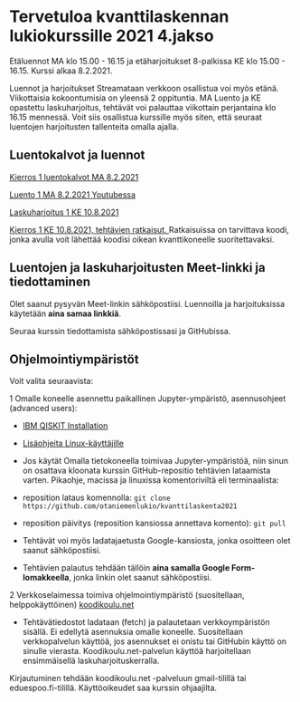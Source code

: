 # Tervetuloa kvanttilaskennan lukiokurssille 2021 4.jakso

Etäluennot MA klo 15.00 - 16.15 ja etäharjoitukset 8-palkissa KE klo 15.00 - 16.15.  Kurssi alkaa 8.2.2021. 

Luennot ja harjoitukset Streamataan verkkoon osallistua voi myös etänä. Viikottaisia kokoontumisia on yleensä 2 oppituntia. MA Luento ja KE opastettu laskuharjoitus, tehtävät voi palauttaa viikottain perjantaina klo 16.15 mennessä. Voit siis osallistua kurssille myös siten, että seuraat luentojen harjoitusten tallenteita omalla ajalla.

## Luentokalvot ja luennot
<a href="https://drive.google.com/file/d/1yO71adpr6yk-9yNlFUzom2pT5ClYaWtY/view?usp=sharing" target="_blank">Kierros 1 luentokalvot MA 8.2.2021</a>


<a href = "https://www.youtube.com/watch?v=jbko8SVbnW8&feature=youtu.be" target="_blank">Luento 1 MA 8.2.2021 Youtubessa</a>

<a href = "https://youtu.be/NiO7F3Ysyas" target="_blank">Laskuharjoitus 1 KE 10.8.2021</a>

<a href ="https://github.com/otaniemenlukio/kvanttilaskenta2021/blob/master/kierros1/ratkaisut-kierros1.ipynb" target ="_blank"> Kierros 1 KE 10.8.2021, tehtävien ratkaisut. </a>Ratkaisuissa on tarvittava koodi, jonka avulla voit lähettää koodisi oikean kvanttikoneelle suoritettavaksi.


## Luentojen ja laskuharjoitusten Meet-linkki ja tiedottaminen

Olet saanut pysyvän Meet-linkin sähköpostiisi. Luennoilla ja harjoituksissa käytetään __aina samaa linkkiä__.


Seuraa kurssin tiedottamista sähköpostissasi ja GitHubissa.

## Ohjelmointiympäristöt

Voit valita seuraavista:

1 Omalle koneelle asennettu paikallinen Jupyter-ympäristö, asennusohjeet (advanced users):
  * <a href="https://qiskit.org/documentation/install.html" target ="_blank">IBM QISKIT Installation</a>
    
  * <a href="https://drive.google.com/file/d/1wkgPYrJ15oS_SI0BuTMr02ASOzoA-vty/view?usp=sharing" target ="_blank">Lisäohjeita Linux-käyttäjille</a>

  * Jos käytät Omalla tietokoneella toimivaa Jupyter-ympäristöä, niin sinun on osattava kloonata kurssin GitHub-repositio tehtävien lataamista varten. Pikaohje, macissa ja linuxissa komentoriviltä eli terminaalista:

  * reposition lataus komennolla: `git clone https://github.com/otaniemenlukio/kvanttilaskenta2021`

  * reposition päivitys (reposition kansiossa annettava komento): `git pull`

  * Tehtävät voi myös ladatajaetusta Google-kansiosta, jonka osoitteen olet saanut sähköpostiisi.  

  * Tehtävien palautus tehdään tällöin __aina samalla Google Form-lomakkeella__, jonka linkin olet saanut sähköpostiisi.

2 Verkkoselaimessa toimiva ohjelmointiympäristö (suositellaan, helppokäyttöinen)
    <a href="https://koodikoulu.net" target ="_blank">koodikoulu.net</a>

  * Tehtävätiedostot ladataan (fetch) ja palautetaan verkkoympäristön sisällä. Ei edellytä asennuksia omalle koneelle. Suositellaan verkkopalvelun käyttöä, jos asennukset ei onistu tai GitHubin käyttö on sinulle vierasta. Koodikoulu.net-palvelun käyttöä harjoitellaan ensimmäisellä laskuharjoituskerralla.
  
  Kirjautuminen tehdään koodikoulu.net -palveluun gmail-tilillä tai eduespoo.fi-tilillä. Käyttöoikeudet saa kurssin ohjaajilta.

